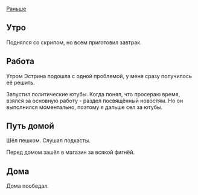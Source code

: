 [Раньше](2019.10.21.md)
## Утро
Поднялся со скрипом, но всем приготовил завтрак.
## Работа
Утром Эстрина подошла с одной проблемой, у меня сразу получилось её решить.

Запустил политические ютубы. Когда понял, что просераю время, взялся за основную работу - раздел посвящённый новостям. Но он выполнился моментально, поэтому я дальше сел за ютубы.
## Путь домой
Шёл пешком. Слушал подкасты.

Перед домом зашёл в магазин за всякой фигнёй.
## Дома
Дома пообедал.